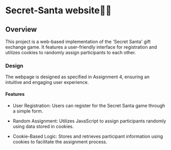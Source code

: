 # Secret-Santa website🎅🏻

## Overview

This project is a web-based implementation of the 'Secret Santa' gift exchange game. It features a user-friendly interface for registration and utilizes cookies to randomly assign participants to each other.

### Design

The webpage is designed as specified in Assignment 4, ensuring an intuitive and engaging user experience.

#### Features

- User Registration: Users can register for the Secret Santa game through a simple form.

- Random Assignment: Utilizes JavaScript to assign participants randomly using data stored in cookies.
- Cookie-Based Logic: Stores and retrieves participant information using cookies to facilitate the assignment process.
